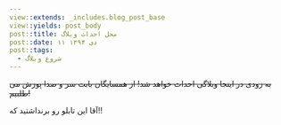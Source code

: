```yaml
---
view::extends: _includes.blog_post_base
view::yields: post_body
post::title: محل احداث وبلاگ
post::date: ۱۱ دی ۱۳۹۴
post::tags:
  - شروع وبلاگ
---
```


<s>به زودی در اینجا وبلاگی احداث خواهد شد! از همسایگان بابت سر و صدا پوزش می طلبیم!</s>

آقا این تابلو رو برنداشتید که!!
